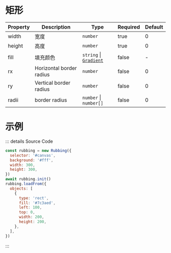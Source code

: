 # 矩形

| Property | Description              | Type                                    | Required | Default |
| -------- | ------------------------ | --------------------------------------- | -------- | ------- |
| width    | 宽度                     | `number`                                | true     | 0       |
| height   | 高度                     | `number`                                | true     | 0       |
| fill     | 填充颜色                 | `string` &#124; [`Gradient`](#gradient) | false    | -       |
| rx       | Horizontal border radius | `number`                                | false    | 0       |
| ry       | Vertical border radius   | `number`                                | false    | 0       |
| radii    | border radius            | `number` &#124; `number[]`              | false    | 0       |

# 示例

<ClientOnly>
<canvas id="canvas"></canvas>

<script>
if (!import.meta.env.SSR) {
  import('https://unpkg.com/rubbing@latest/dist/index.mjs').then(async ({ Rubbing }) => {
    const rubbing = new Rubbing({
      selector: '#canvas',
      background: '#fff',
      width: 300,
      height: 300,
    })
    await rubbing.init()
    rubbing.loadFrom({
      objects: [
        {
          type: 'rect',
          fill: '#7c3aed',
          left: 100,
          top: 0,
          width: 200,
          height: 200,
        },
      ],
    })
  })
}
</script>
</ClientOnly>

::: details Source Code

```js
const rubbing = new Rubbing({
  selector: '#canvas',
  background: '#fff',
  width: 300,
  height: 300,
})
await rubbing.init()
rubbing.loadFrom({
  objects: [
    {
      type: 'rect',
      fill: '#7c3aed',
      left: 100,
      top: 0,
      width: 200,
      height: 200,
    },
  ],
})
```

:::
